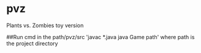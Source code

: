 # pvz
Plants vs. Zombies toy version

##Run
cmd in the path/pvz/src
'javac *.java
java Game path'
where path is the project directory

